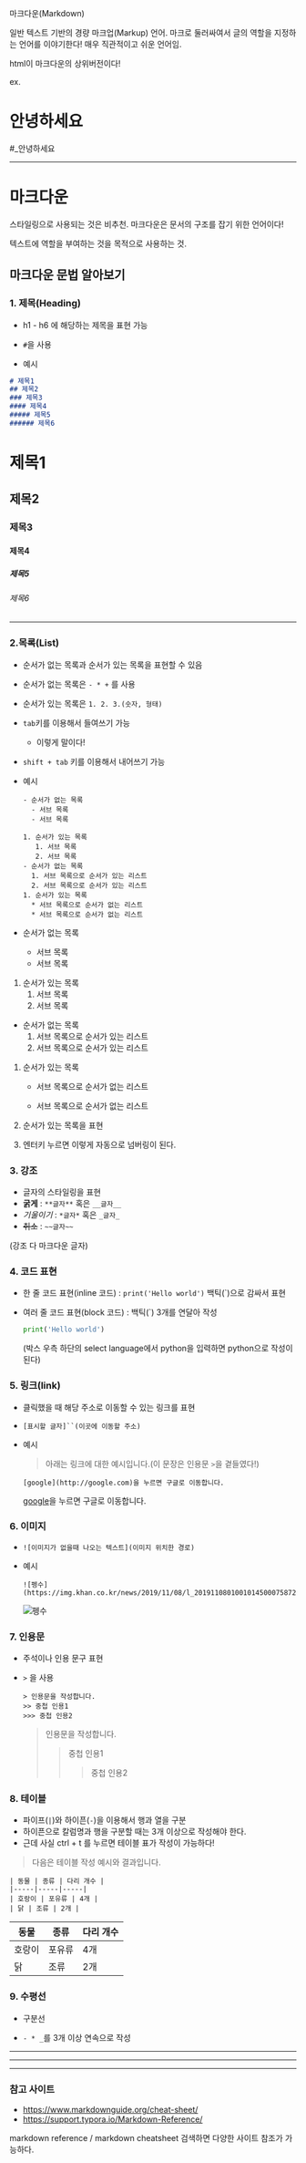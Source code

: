 마크다운(Markdown)

일반 텍스트 기반의 경량 마크업(Markup) 언어. 마크로 둘러싸여서 글의 역할을 지정하는 언어를 이야기한다! 매우 직관적이고 쉬운 언어임.

html이 마크다운의 상위버전이다!



ex. 

# 안녕하세요

#_안녕하세요



--------------------------------------------------------------------------------

# 마크다운

스타일링으로 사용되는 것은 비추천. 마크다운은 문서의 구조를 잡기 위한 언어이다!

텍스트에 역할을 부여하는 것을 목적으로 사용하는 것.



## 마크다운 문법 알아보기

### 1. 제목(Heading)

* h1 - h6 에 해당하는 제목을 표현 가능

* `#`을 사용
* 예시

```markdown
# 제목1
## 제목2
### 제목3
#### 제목4
##### 제목5
###### 제목6
```

# 제목1
## 제목2
### 제목3
#### 제목4
##### 제목5
###### 제목6

---

### 2.목록(List)

- 순서가 없는 목록과 순서가 있는 목록을 표현할 수 있음

- 순서가 없는 목록은 `- * +` 를 사용

- 순서가 있는 목록은 `1. 2. 3.(숫자, 형태)`

- `tab`키를 이용해서 들여쓰기 가능

  - 이렇게 말이다!

- `shift + tab` 키를 이용해서 내어쓰기 가능

- 예시

  ``` 
  - 순서가 없는 목록
  	- 서브 목록
  	- 서브 목록
  
  1. 순서가 있는 목록
     1. 서브 목록 
     2. 서브 목록
  - 순서가 없는 목록
  	1. 서브 목록으로 순서가 있는 리스트
  	2. 서브 목록으로 순서가 있는 리스트
  1. 순서가 있는 목록
  	* 서브 목록으로 순서가 없는 리스트
  	* 서브 목록으로 순서가 없는 리스트
  ```

- 순서가 없는 목록
	- 서브 목록
	- 서브 목록

1. 순서가 있는 목록
   1. 서브 목록 
   2. 서브 목록
- 순서가 없는 목록
	1. 서브 목록으로 순서가 있는 리스트
	2. 서브 목록으로 순서가 있는 리스트
1. 순서가 있는 목록
	* 서브 목록으로 순서가 없는 리스트
	
	* 서브 목록으로 순서가 없는 리스트
	
	  

1. 순서가 있는 목록을 표현
2. 엔터키 누르면 이렇게 자동으로 넘버링이 된다.





### 3. 강조

- 글자의 스타일링을 표현
- **굵게** : `**글자**` 혹은 `__글자__`
- *기울이기* : `*글자*` 혹은 `_글자_`
- ~~취소~~ : `~~글자~~`

(강조 다 마크다운 글자)



### 4. 코드 표현

- 한 줄 코드 표현(inline 코드) : `print('Hello world')` 백틱(`)으로 감싸서 표현

- 여러 줄 코드 표현(block 코드) : 백틱(`) 3개를 연달아 작성

  ```python
  print('Hello world')
  ```

  (박스 우측 하단의 select language에서 python을 입력하면 python으로 작성이 된다)



### 5. 링크(link)

- 클릭했을 때 해당 주소로 이동할 수 있는 링크를 표현

- `[표시할 글자]``(이곳에 이동할 주소)`

- 예시

  > 아래는 링크에 대한 예시입니다.(이 문장은 인용문 `>`을 곁들였다!)

  ```
  [google](http://google.com)을 누르면 구글로 이동합니다.
  ```

  [google](http://google.com)을 누르면 구글로 이동합니다.



### 6. 이미지

- `![이미지가 없을때 나오는 텍스트](이미지 위치한 경로)`

- 예시

  ```
  ![펭수](https://img.khan.co.kr/news/2019/11/08/l_2019110801001014500075872.jpg)
  ```

  ![펭수](https://img.khan.co.kr/news/2019/11/08/l_2019110801001014500075872.jpg)





### 7. 인용문

- 주석이나 인용 문구 표현

- `>` 을 사용

  ```
  > 인용문을 작성합니다.
  >> 중첩 인용1
  >>> 중첩 인용2
  ```

  > 인용문을 작성합니다.
  > > 중첩 인용1
  > >
  > > > 중첩 인용2





### 8. 테이블

- 파이프(`|`)와 하이픈(`-`)을 이용해서 행과 열을 구분
- 하이픈으로 칼럼명과 행을 구분할 때는 3개 이상으로 작성해야 한다.
- 근데 사실 ctrl + t 를 누르면 테이블 표가 작성이 가능하다!

> 다음은 테이블 작성 예시와 결과입니다.

```
| 동물 | 종류 | 다리 개수 |
|-----|-----|-----|
| 호랑이 | 포유류 | 4개 |
| 닭 | 조류 | 2개 |
```

| 동물   | 종류   | 다리 개수 |
| ------ | ------ | --------- |
| 호랑이 | 포유류 | 4개       |
| 닭     | 조류   | 2개       |





### 9. 수평선

- 구분선

-  `- * _`를 3개 이상 연속으로 작성

  ---

  ***

  ___

  

### 참고 사이트

- https://www.markdownguide.org/cheat-sheet/
- https://support.typora.io/Markdown-Reference/

markdown reference / markdown cheatsheet 검색하면 다양한 사이트 참조가 가능하다.